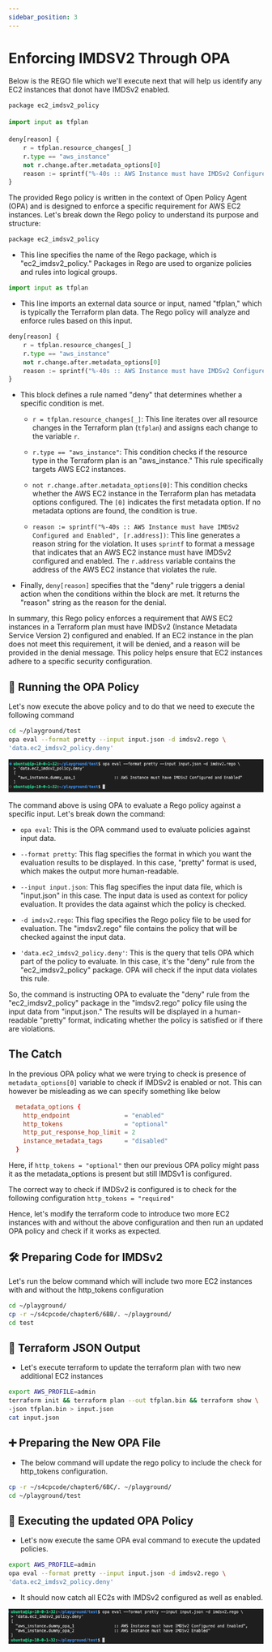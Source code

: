 ```yaml
---
sidebar_position: 3
---
```


# Enforcing IMDSV2 Through OPA

Below is the REGO file which we'll execute next that will help us identify any EC2 instances that donot have IMDSv2 enabled.

```python
package ec2_imdsv2_policy
 
import input as tfplan
 
deny[reason] {
	r = tfplan.resource_changes[_]
	r.type == "aws_instance"
    not r.change.after.metadata_options[0]
	reason := sprintf("%-40s :: AWS Instance must have IMDSv2 Configured and Enabled", [r.address])
}
```

The provided Rego policy is written in the context of Open Policy Agent (OPA) and is designed to enforce a specific requirement for AWS EC2 instances. Let's break down the Rego policy to understand its purpose and structure:

```python
package ec2_imdsv2_policy
```

- This line specifies the name of the Rego package, which is "ec2_imdsv2_policy." Packages in Rego are used to organize policies and rules into logical groups.

```python
import input as tfplan
```

- This line imports an external data source or input, named "tfplan," which is typically the Terraform plan data. The Rego policy will analyze and enforce rules based on this input.

```python
deny[reason] {
	r = tfplan.resource_changes[_]
	r.type == "aws_instance"
    not r.change.after.metadata_options[0]
	reason := sprintf("%-40s :: AWS Instance must have IMDSv2 Configured and Enabled", [r.address])
}
```

- This block defines a rule named "deny" that determines whether a specific condition is met.

  - `r = tfplan.resource_changes[_]`: This line iterates over all resource changes in the Terraform plan (`tfplan`) and assigns each change to the variable `r`.

  - `r.type == "aws_instance"`: This condition checks if the resource type in the Terraform plan is an "aws_instance." This rule specifically targets AWS EC2 instances.

  - `not r.change.after.metadata_options[0]`: This condition checks whether the AWS EC2 instance in the Terraform plan has metadata options configured. The `[0]` indicates the first metadata option. If no metadata options are found, the condition is true.

  - `reason := sprintf("%-40s :: AWS Instance must have IMDSv2 Configured and Enabled", [r.address])`: This line generates a reason string for the violation. It uses `sprintf` to format a message that indicates that an AWS EC2 instance must have IMDSv2 configured and enabled. The `r.address` variable contains the address of the AWS EC2 instance that violates the rule.

- Finally, `deny[reason]` specifies that the "deny" rule triggers a denial action when the conditions within the block are met. It returns the "reason" string as the reason for the denial.

In summary, this Rego policy enforces a requirement that AWS EC2 instances in a Terraform plan must have IMDSv2 (Instance Metadata Service Version 2) configured and enabled. If an EC2 instance in the plan does not meet this requirement, it will be denied, and a reason will be provided in the denial message. This policy helps ensure that EC2 instances adhere to a specific security configuration.

## 🚀 Running the OPA Policy

Let's now execute the above policy and to do that we need to execute the following command 

```bash
cd ~/playground/test
opa eval --format pretty --input input.json -d imdsv2.rego \
'data.ec2_imdsv2_policy.deny'
```

![](img/6B_3.png)

The command above is using OPA to evaluate a Rego policy against a specific input. Let's break down the command:

- `opa eval`: This is the OPA command used to evaluate policies against input data.

- `--format pretty`: This flag specifies the format in which you want the evaluation results to be displayed. In this case, "pretty" format is used, which makes the output more human-readable.

- `--input input.json`: This flag specifies the input data file, which is "input.json" in this case. The input data is used as context for policy evaluation. It provides the data against which the policy is checked.

- `-d imdsv2.rego`: This flag specifies the Rego policy file to be used for evaluation. The "imdsv2.rego" file contains the policy that will be checked against the input data.

- `'data.ec2_imdsv2_policy.deny'`: This is the query that tells OPA which part of the policy to evaluate. In this case, it's the "deny" rule from the "ec2_imdsv2_policy" package. OPA will check if the input data violates this rule.

So, the command is instructing OPA to evaluate the "deny" rule from the "ec2_imdsv2_policy" package in the "imdsv2.rego" policy file using the input data from "input.json." The results will be displayed in a human-readable "pretty" format, indicating whether the policy is satisfied or if there are violations.

## The Catch

In the previous OPA policy what we were trying to check is presence of `metadata_options[0]` variable to check if IMDSv2 is enabled or not. This can however be misleading as we can specify something like below 

```toml
  metadata_options {
    http_endpoint               = "enabled"
    http_tokens                 = "optional"
    http_put_response_hop_limit = 2
    instance_metadata_tags      = "disabled"
  }
```

Here, if `http_tokens = "optional"` then our previous OPA policy might pass it as the metadata_options is present but still IMDSv1 is configured.

The correct way to check if IMDSv2 is configured is to check for the following configuration `http_tokens = "required"`

Hence, let's modify the terraform code to introduce two more EC2 instances with and without the above configuration and then run an updated OPA policy and check if it works as expected.

## 🛠️ Preparing Code for IMDSv2

Let's run the below command which will include two more EC2 instances with and without the http_tokens configuration

```bash
cd ~/playground/
cp -r ~/s4cpcode/chapter6/6BB/. ~/playground/
cd test
```

## 📜 Terraform JSON Output

- Let's execute terraform to update the terraform plan with two new additional EC2 instances

```bash
export AWS_PROFILE=admin
terraform init && terraform plan --out tfplan.bin && terraform show \
-json tfplan.bin > input.json
cat input.json
```

## ➕ Preparing the New OPA File

- The below command will update the rego policy to include the check for http_tokens configuration.

```bash
cp -r ~/s4cpcode/chapter6/6BC/. ~/playground/
cd ~/playground/test
```

## 🚀 Executing the updated OPA Policy

- Let's now execute the same OPA eval command to execute the updated policies.

```bash
export AWS_PROFILE=admin
opa eval --format pretty --input input.json -d imdsv2.rego \
'data.ec2_imdsv2_policy.deny'
```

- It should now catch all EC2s with IMDSv2 configured as well as enabled.

![](img/6B_4.png)

